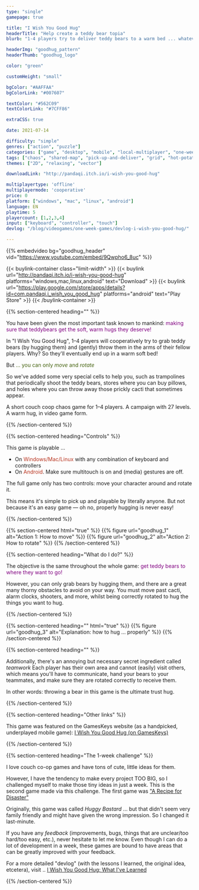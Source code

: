 ```yaml
---
type: "single"
gamepage: true

title: "I Wish You Good Hug"
headerTitle: "Help create a teddy bear topia"
blurb: "1-4 players try to deliver teddy bears to a warm bed ... whatever it takes"

headerImg: "goodhug_pattern"
headerThumb: "goodhug_logo"

color: "green"

customHeight: "small"

bgColor: "#AAFFAA"
bgColorLink: "#007607"

textColor: "#562C09"
textColorLink: "#7CFF86"

extraCSS: true

date: 2021-07-14

difficulty: "simple"
genres: ["action", "puzzle"]
categories: ["game", "desktop", "mobile", "local-multiplayer", "one-week-game"]
tags: ["chaos", "shared-map", "pick-up-and-deliver", "grid", "hot-potato", "procedural-generation", "real-time"]
themes: ["2D", "relaxing", "vector"]

downloadLink: "http://pandaqi.itch.io/i-wish-you-good-hug"

multiplayertype: 'offline'
multiplayermode: 'cooperative'
price: 0
platform: ["windows", "mac", "linux", "android"]
language: EN
playtime: 5
playercount: [1,2,3,4]
input: ["keyboard", "controller", "touch"]
devlog: "/blog/videogames/one-week-games/devlog-i-wish-you-good-hug/"

---
```


{{% embedvideo bg="goodhug_header" vid="https://www.youtube.com/embed/9Qwpho6_8uc" %}}

{{< buylink-container class="limit-width" >}}
{{< buylink url="http://pandaqi.itch.io/i-wish-you-good-hug" platforms="windows,mac,linux,android"  text="Download" >}} 
{{< buylink url="https://play.google.com/store/apps/details?id=com.pandaqi.i_wish_you_good_hug" platforms="android" text="Play Store" >}} 
{{< /buylink-container >}}

{{% section-centered heading="" %}}

You have been given the most important task known to mankind: <span style="color:purple;">making sure that teddybears get the soft, warm hugs they deserve!</span>

In "I Wish You Good Hug", 1&ndash;4 players will cooperatively try to grab teddy bears (by hugging them) and (gently) throw them in the arms of their fellow players. Why? So they'll eventually end up in a warm soft bed!

But <span style="color:#43610d;">... you can only <em>move</em> and <em>rotate</em></span>

So we've added some very special cells to help you, such as trampolines that periodically shoot the teddy bears, stores where you can buy pillows, and holes where you can throw away those prickly cacti that sometimes appear.

A short couch coop chaos game for 1&ndash;4 players. A campaign with 27 levels. A warm hug, in video game form.

{{% /section-centered %}}

{{% section-centered heading="Controls" %}}

This game is playable ... 
- On <span style="color:#b8341f;">Windows/Mac/Linux</span> with any combination of keyboard and controllers
- On <span style="color:#b8341f;">Android</span>. Make sure multitouch is on and (media) gestures are off.

The full game only has two controls: move your character around and rotate it.

This means it's simple to pick up and playable by literally anyone. But not because it's an easy game &mdash; oh no, properly hugging is never easy!

{{% /section-centered %}}

{{% section-centered html="true" %}}
{{% figure url="goodhug_1" alt="Action 1: How to move" %}}
{{% figure url="goodhug_2" alt="Action 2: How to rotate" %}}
{{% /section-centered %}}

{{% section-centered heading="What do I do?" %}}

The objective is the same throughout the whole game: <span style="color:purple;">get teddy bears to where they want to go!</span>

However, you can only grab bears by hugging them, and there are a great many thorny obstacles to avoid on your way. You must move past cacti, alarm clocks, shooters, and more, whilst being correctly rotated to hug the things you want to hug.

{{% /section-centered %}}

{{% section-centered heading="" html="true" %}}
{{% figure url="goodhug_3" alt="Explanation: how to hug ... properly" %}}
{{% /section-centered %}}

{{% section-centered heading="" %}}
			
Additionally, there's an annoying but necessary secret ingredient called _teamwork_ Each player has their own area and cannot (easily) visit others, which means you'll have to communicate, hand your bears to your teammates, and make sure they are rotated correctly to receive them.

In other words: throwing a bear in this game is the ultimate trust hug.

{{% /section-centered %}}

{{% section-centered heading="Other links" %}}

This game was featured on the GamesKeys website (as a handpicked, underplayed mobile game): [I Wish You Good Hug (on GamesKeys)](https://gameskeys.net/product/i-wish-you-good-hug/)

{{% /section-centered %}}

{{% section-centered heading="The 1-week challenge" %}}

I love couch co-op games and have tons of cute, little ideas for them.

However, I have the tendency to make every project TOO BIG, so I challenged myself to make those tiny ideas in just a week. This is the second game made via this challenge. The first game was ["A Recipe for Disaster"](https://pandaqi.com/a-recipe-for-disaster)

Originally, this game was called _Huggy Bastard_ ... but that didn't seem very family friendly and might have given the wrong impression. So I changed it last-minute.

If you have any _feedback_ (improvements, bugs, things that are unclear/too hard/too easy, etc.), never hesitate to let me know. Even though I can do a lot of development in a week, these games are bound to have areas that can be greatly improved with your feedback.

For a more detailed "devlog" (with the lessons I learned, the original idea, etcetera), visit .. [I Wish You Good Hug: What I've Learned](/blog/videogames/one-week-games/devlog-i-wish-you-good-hug)

{{% /section-centered %}}
